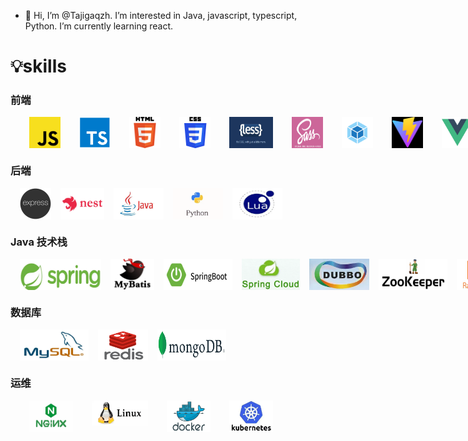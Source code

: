 - 👋 Hi, I’m @Tajigaqzh. I’m interested in Java, javascript, typescript, Python. I’m currently learning react.

# 💡skills

### 前端

<div style='display:flex'>
    <img width='50' height='50' title='javaScript' style='margin-left:30px;' src='skill/js.png' />
    <img width='50' height='50' title='typeScript' style='margin-left:30px;' src='skill/ts.png' />
    <img width='50' height='50' title='html5' style='margin-left:30px;' src='skill/h5.png' />
    <img width='50' height='50' title='css3' style='margin-left:30px;' src='skill/css3.png' />
    <img width='70' height='50' title='less' style='margin-left:30px;' src='skill/less.png' />
    <img width='50' height='50' title='sass' style='margin-left:30px;' src='skill/sass.png' />
    <img width='50' height='50' title='webpack' style='margin-left:30px;' src='skill/webpack.png' />
    <img width='50' height='50' title='vite' style='margin-left:30px;' src='skill/vite.png' />
    <img width='50' height='50' title='vue' style='margin-left:30px;' src='skill/vue.png' />
    <img width='40' height='50' title='pinia' style='margin-left:30px;' src='skill/pinia.png' />
    <img width='50' height='50' title='git' style='margin-left:30px;' src='skill/git.png' />
</div>

### 后端

<div style='display:flex'>
    <img width='50' height='50' title='express' style='margin-left:15px;' src='skill/express.png' />
    <img width='70' height='50' title='nest' style='margin-left:15px;' src='skill/nest.jpg' />
    <img width='80' height='50' title='java' style='margin-left:15px;' src='skill/java.png' />
    <img width='80' height='50' title='python' style='margin-left:15px;' src='skill/python.png' />
    <img width='80' height='50' title='lua' style='margin-left:15px;' src='skill/lua.png' />
</div>


### Java 技术栈

<div style='display:flex'>
    <img width='130' height='50' title='spring' style='margin-left:15px;' src='skill/spring.png' />
    <img width='100' height='50' title='mybatis' style='margin-left:15px;' src='skill/mybatis.png' />
    <img width='110' height='50' title='springboot' style='margin-left:15px;' src='skill/springboot.png' />
    <img width='110' height='50' title='springcloud' style='margin-left:15px;' src='skill/springcloud.png' />
    <img width='110' height='50' title='dubbo' style='margin-left:15px;' src='skill/dubbo.png' />
    <img width='110' height='50' title='zookeeper' style='margin-left:15px;' src='skill/zookeeper.png' />
    <img width='100' height='50' title='rabbitmq' style='margin-left:15px;' src='skill/rabbitmq.png' />
    <img width='110' height='50' title='rocketmq' style='margin-left:15px;' src='skill/rocketmq.png' />
    <img width='110' height='50' title='elasticsearch' style='margin-left:15px;' src='skill/elaticsearch.png' />
    <img width='80' height='50' title='solr' style='margin-left:15px;' src='skill/solr.png' />
</div>

### 数据库

<div style='display:flex'>
    <img width='110' height='50' title='mysql' style='margin-left:15px;' src='skill/mysql.png' />
    <img width='80' height='50' title='redis' style='margin-left:15px;' src='skill/redis.png' />
    <img width='110' height='50' title='mongodb' style='margin-left:15px;' src='skill/mongodb.png' />
    
    
</div>

### 运维

<div style='display:flex'>
    <img width='70' height='50' title='nginx' style='margin-left:30px;' src='skill/nginx.png' />
    <img width='90' height='40' title='linux' style='margin-left:30px;' src='skill/linux.png' />
    <img width='70' height='50' title='docker' style='margin-left:30px;' src='skill/docker.png' />
    <img width='70' height='50' title='k8s'style='margin-left:30px;' src='skill/k8s.png' />
</div>


